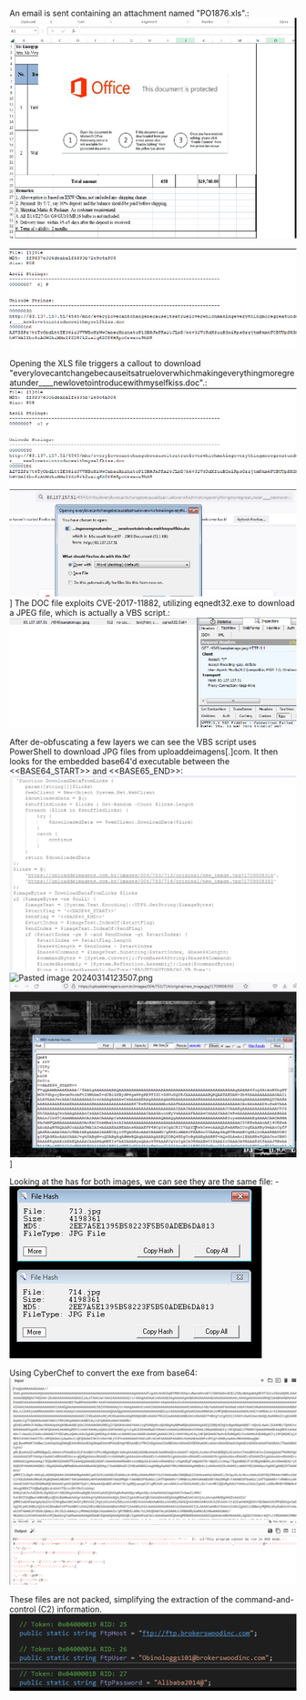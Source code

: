 An email is sent containing an attachment named "PO1876.xls".:
    ![Pasted image 20240314122108.png](<Screenshots/Pasted image 20240314122108.png>)


<img alt="alt" src="Screenshots/Pasted image 20240314122211.png">

Opening the XLS file triggers a callout to download "everylovecantchangebecauseitsatrueloverwhichmakingeverythingmoregreatunder____newlovetointroducewithmyselfkiss.doc".:
    ![Pasted image 20240314122211.png](<Screenshots/Pasted image 20240314122211.png>)
    ![Pasted image 20240314122300.png](<Screenshots/Pasted image 20240314122300.png>)]
The DOC file exploits CVE-2017-11882, utilizing eqnedt32.exe to download a JPEG file, which is actually a VBS script.:
    ![Pasted image 20240314122342.png](<Screenshots/Pasted image 20240314122342.png>)

After de-obfuscating a few layers we can see the VBS script uses PowerShell to download JPG files from uploaddeimagens[.]com. It then looks for the embedded base64'd executable between the <<BASE64_START>> and <<BASE65_END>>:
![Pasted image 20240314122555.png](<Screenshots/Pasted image 20240314122555.png>)
![Pasted image 20240314123507.png](<Pasted image 20240314123507.png>)
    ![Pasted image 20240314122745.png](<Screenshots/Pasted image 20240314122745.png>)]
    
Looking at the has for both images, we can see they are the same file:
-![Pasted image 20240314123058.png](<Screenshots/Pasted image 20240314123058.png>)

 Using CyberChef to convert the exe from base64:
![Pasted image 20240314123620.png](<Screenshots/Pasted image 20240314123620.png>)

These files are not packed, simplifying the extraction of the command-and-control (C2) information.
![Screenshots/Pasted image 20240314123836.png](<Screenshots/Pasted image 20240314123836.png>)